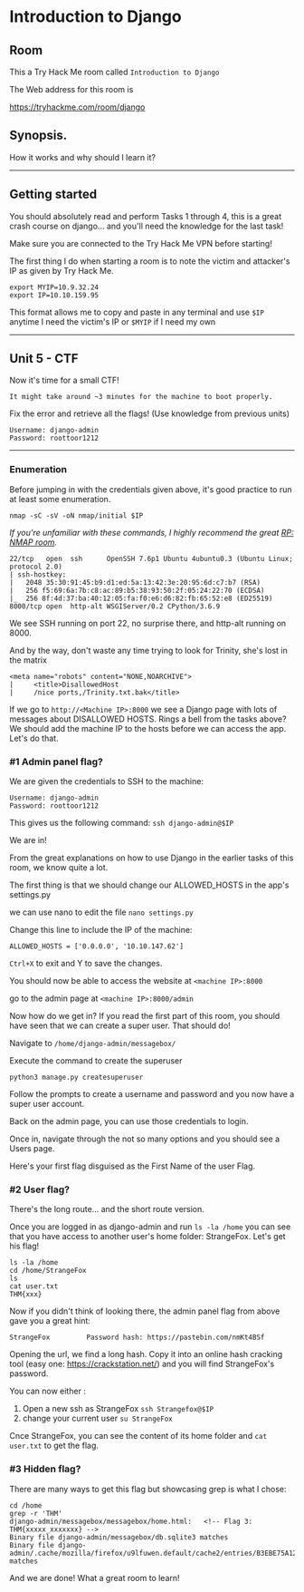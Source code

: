 # Introduction to Django

## Room
This a Try Hack Me room called `Introduction to Django` 

The Web address for this room is

https://tryhackme.com/room/django

## Synopsis.
How it works and why should I learn it?


---

## Getting started

You should absolutely read and perform Tasks 1 through 4, this is a great crash course on django... and you'll need the knowledge for the last task!

Make sure you are connected to the Try Hack Me VPN before starting!

The first thing I do when starting a room is to note the victim and attacker's IP as given by Try Hack Me.

```
export MYIP=10.9.32.24
export IP=10.10.159.95
```

This format allows me to copy and paste in any terminal and use `$IP` anytime I need the victim's IP or `$MYIP` if I need my own

---

## Unit 5 - CTF 

Now it's time for a small CTF!

```
It might take around ~3 minutes for the machine to boot properly.
```

Fix the error and retrieve all the flags! (Use knowledge from previous units)

```
Username: django-admin
Password: roottoor1212
```

---

### Enumeration

Before jumping in with the credentials given above, it's good practice to run at least some enumeration.

```
nmap -sC -sV -oN nmap/initial $IP
```
*If you're unfamiliar with these commands, I highly recommend the great [RP: NMAP room](https://tryhackme.com/room/rpnmap).*

```
22/tcp   open  ssh      OpenSSH 7.6p1 Ubuntu 4ubuntu0.3 (Ubuntu Linux; protocol 2.0)
| ssh-hostkey: 
|   2048 35:30:91:45:b9:d1:ed:5a:13:42:3e:20:95:6d:c7:b7 (RSA)
|   256 f5:69:6a:7b:c8:ac:89:b5:38:93:50:2f:05:24:22:70 (ECDSA)
|_  256 8f:4d:37:ba:40:12:05:fa:f0:e6:d6:82:fb:65:52:e8 (ED25519)
8000/tcp open  http-alt WSGIServer/0.2 CPython/3.6.9
```
We see SSH running on port 22, no surprise there, and http-alt running on 8000.

And by the way, don't waste any time trying to look for Trinity, she's lost in the matrix
```
<meta name="robots" content="NONE,NOARCHIVE">
|     <title>DisallowedHost
|     /nice ports,/Trinity.txt.bak</title>
```

If we go to `http://<Machine IP>:8000` we see a Django page with lots of messages about DISALLOWED HOSTS. Rings a bell from the tasks above? We should add the machine IP to the hosts before we can access the app. Let's do that.

### #1  Admin panel flag?

We are given the credentials to SSH to the machine:

```
Username: django-admin
Password: roottoor1212
```

This gives us the following command:
```ssh django-admin@$IP```

We are in! 

From the great explanations on how to use Django in the earlier tasks of this room, we know quite a lot.

The first thing is that we should change our ALLOWED_HOSTS in the app's settings.py

we can use nano to edit the file
```nano settings.py```

Change this line to include the IP of the machine:
```
ALLOWED_HOSTS = ['0.0.0.0', '10.10.147.62']
```

`Ctrl+X` to exit and Y to save the changes.

You should now be able to access the website at `<machine IP>:8000`

go to the admin page at `<machine IP>:8000/admin`

Now how do we get in? If you read the first part of this room, you should have seen that we can create a super user. That should do!

Navigate to `/home/django-admin/messagebox/`

Execute the command to create the superuser

```
python3 manage.py createsuperuser
```
Follow the prompts to create a username and password and you now have a super user account.

Back on the admin page, you can use those credentials to login.

Once in, navigate through the not so many options and you should see a Users page.

Here's your first flag disguised as the First Name of the user Flag.


### #2  User flag?

There's the long route... and the short route version.

Once you are logged in as django-admin and run `ls -la /home` you can see that you have access to another user's home folder: StrangeFox. Let's get his flag!

```
ls -la /home
cd /home/StrangeFox
ls
cat user.txt
THM{xxx}
```


Now if you didn't think of looking there, the admin panel flag from above gave you a great hint: 
```
StrangeFox         Password hash: https://pastebin.com/nmKt4BSf
```

Opening the url, we find a long hash. Copy it into an online hash cracking tool (easy one: https://crackstation.net/) and you will find StrangeFox's password. 

You can now either :
1. Open a new ssh as StrangeFox `ssh Strangefox@$IP`
2. change your current user `su StrangeFox`

Cnce StrangeFox, you can see the content of its home folder and `cat user.txt` to get the flag.


### #3 	Hidden flag?

There are many ways to get this flag but showcasing grep is what I chose:

```
cd /home
grep -r 'THM'
django-admin/messagebox/messagebox/home.html:   <!-- Flag 3: THM{xxxxx_xxxxxxx} -->
Binary file django-admin/messagebox/db.sqlite3 matches
Binary file django-admin/.cache/mozilla/firefox/u9lfuwen.default/cache2/entries/B3EBE75A12F34D5C99BEE109D78C33D01D396538 matches
```

And we are done! What a great room to learn!
